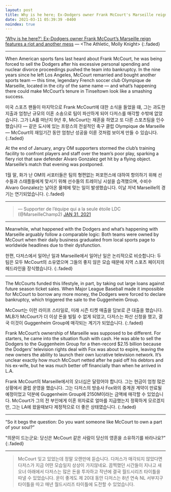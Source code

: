 ```yaml
---
layout: post
title: Why is he here; Ex-Dodgers owner Frank McCourt's Marseille reign features a riot and another mess
date: 2021-03-11 05:39:39 -0400
noindex: true
---
```


[‘Why is he here?’: Ex-Dodgers owner Frank McCourt’s Marseille reign features a riot and another mess](https://theathletic.com/2423746/2021/03/03/just-get-ready-in-a-better-way-walker-buehler-enjoys-new-spring-approach/) &mdash; <The Athletic, Molly Knight>
{:.faded}

---

When American sports fans last heard about Frank McCourt, he was being forced to sell the Dodgers after his excessive personal spending and nuclear divorce proceedings pushed the team into bankruptcy. In the nine years since he left Los Angeles, McCourt remarried and bought another sports team — this time, legendary French soccer club Olympique de Marseille, located in the city of the same name — and what’s happening there could make McCourt’s tenure in Tinseltown look like a smashing success.

미국 스포츠 팬들이 마지막으로 Frank McCourt에 대한 소식을 들었을 떄, 그는 과도한 지출과 엄청난 규모의 이혼 소송으로 팀이 파산하게 되어 다저스를 매각할 수밖에 없었습니다. 그가 LA를 떠난지 9년 후, McCourt는 재혼을 하였고 또 다른 스포츠팀을 인수했습니다 — 같은 도시에 있는 프랑스의 전설적인 축구 클럽 Olympique de Marseille — McCourt의 재임기간 동안 엄청난 성공을 이룬 것처럼 보이게 만들 수 있습니다.
{:.faded}

At the end of January, angry OM supporters stormed the club’s training facility to confront players and staff over the team’s poor play, sparking a fiery riot that saw defender Alvaro Gonzalez get hit by a flying object. Marseille’s match that evening was postponed.

1월 말, 화가 난 OM의 서포터들은 팀의 형편없는 퍼포먼스에 대하여 항의하기 위해 선수들과 스태플들에게 맞서기 위해 선수들의 트레이닝 시설을 습격했으며, 수비수 Alvaro Gonzalez는 날아온 물체에 맞는 일이 발생했습니다. 이날 저녁 Marseille의 경기는 연기되었습니다.
{:.faded}

---

<script async src="//platform.twitter.com/widgets.js" charset="utf-8"></script>
<blockquote class="twitter-tweet" data-lang="en">
  &mdash; Supporter de l’équipe qui a la seule étoile LDC (@MarseilleChamp2)
  <a href="https://twitter.com/MarseilleChamp2/status/1355535432155598848">JAN 31, 2021</a>
</blockquote>

---

Meanwhile, what happened with the Dodgers and what’s happening with Marseille arguably follow a comparable logic: Both teams were owned by McCourt when their daily business graduated from local sports page to worldwide headlines due to their dysfunction.

한편, 다저스에서 일어난 일과 Marseille에서 일어난 일은 논리적으로 비슷합니다: 두 팀은 모두 McCourt의 소유였으며 그들의 좋지 않은 모습 때문에 지역 스포츠 페이지의 헤드라인을 장식했습니다.
{:.faded}

---

The McCourts funded this lifestyle, in part, by taking out large loans against future season ticket sales. When Major League Baseball made it impossible for McCourt to borrow any more money, the Dodgers were forced to declare bankruptcy, which triggered the sale to the Guggenheim Group.

McCourt는 이런 라이프 스타일로, 미래 시즌 티켓 매출을 담보로 큰 대출을 했습니다. MLB가 McCourt가 더 이상 돈을 빌릴 수 없게 되었고, 다저스는 파산 신청을 했고, 결국 이것이 Guggenheim Group에 매각되는 계기가 되었습니다.
{:.faded}

Frank McCourt’s ownership of Marseille was supposed to be different. For starters, he came into the situation flush with cash. He was able to sell the Dodgers to the Guggenheim Group for a then-record $2.15 billion because the Dodgers’ television rights deal with Fox was about to expire, leaving the new owners the ability to launch their own lucrative television network. It’s unclear exactly how much McCourt netted after he paid off his debtors and his ex-wife, but he was much better off financially than when he arrived in L.A.

Frank McCourt의 Marseille에서의 오너십은 달랐어야 합니다. 그는 현금이 엄청 많은 상황에서 클럽 운영을 했습니다. 그는 다저스의 방송사 Fox와의 중계권 계약이 만료될 예정이었고 덕분에 Guggenheim Group에 2150M이라는 금액에 매각할 수 있었습니다. McCourt가 그의 전 부인에게 이혼 위자료로 얼마를 지급했는지 정확하게 모르겠지만, 그는 LA에 왔을때보다 제정적으로 더 좋은 상태였습니다.
{:.faded}

---

“So it begs the question: Do you want someone like McCourt to own a part of your soul?”

"의문이 드는군요: 당신은 McCourt 같은 사람이 당신의 영혼을 소유하기를 바라나요?"
{:.faded}

---

> McCourt 잊고 있었는데 정말 오랜만에 듣습니다. 다저스가 매각되지 않았다면 다저스가 지금 어떤 모습일지 상상이 가지않네요. 끔찍했던 시간들이 지나고 새 오너 아래에서 다저스는 많은 돈을 투자하고 작년에 결국 월드시리즈 타이틀을 따낼 수 있었습니다. 운이 좋게도 제 20대 동안 다저스는 8년 연속 NL 서부지구 타이틀을 따고 매년 월드시리즈 타이틀에 도전할 수 있었습니다.
